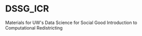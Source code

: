# DSSG_ICR
Materials for UW's Data Science for Social Good Introduction to Computational Redistricting
